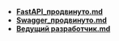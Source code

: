 - **[FastAPI_продвинуто.md](./FastAPI_продвинуто.md)**
- **[Swagger_продвинуто.md](./Swagger_продвинуто.md)**
- **[Ведущий разработчик.md](./Ведущий%20разработчик.md)** 